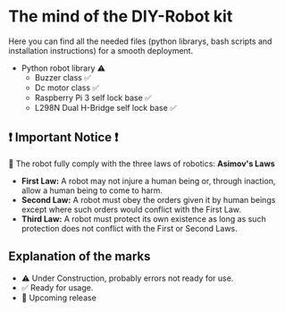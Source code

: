# The mind of the DIY-Robot kit

Here you can find all the needed files (python librarys, bash scripts and installation instructions) for a smooth deployment.

* Python robot library :warning:
  * Buzzer class :white_check_mark:
  * Dc motor class :white_check_mark:
  * Raspberry Pi 3 self lock base :white_check_mark:
  * L298N Dual H-Bridge self lock base :white_check_mark:

## :exclamation: **Important Notice** :exclamation:
:cop: The robot fully comply with the three laws of robotics:
**Asimov's Laws**
  * **First Law:** A robot may not injure a human being or, through inaction, allow a human being to come to harm.
  * **Second Law:** A robot must obey the orders given it by human beings except where such orders would conflict with the First Law.
  * **Third Law:** A robot must protect its own existence as long as such protection does not conflict with the First or Second Laws.

## Explanation of the marks
* :warning: Under Construction, probably errors not ready for use.
* :white_check_mark: Ready for usage.
* :construction: Upcoming release
